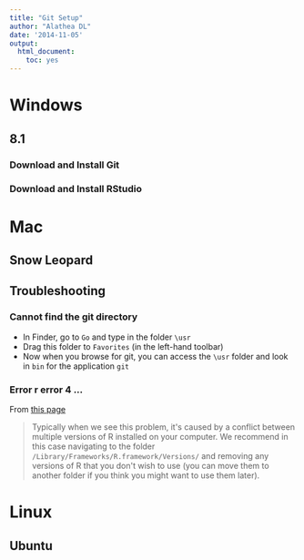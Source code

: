 ```yaml
---
title: "Git Setup"
author: "Alathea DL"
date: '2014-11-05'
output:
  html_document:
    toc: yes
---
```


# Windows

## 8.1

### Download and Install Git

### Download and Install RStudio

# Mac

## Snow Leopard

## Troubleshooting

### Cannot find the git directory

* In Finder, go to `Go` and type in the folder `\usr`
* Drag this folder to `Favorites` (in the left-hand toolbar)
* Now when you browse for git, you can access the `\usr` folder and look in `bin` for the application `git`

### Error r error 4 ...

From [this page](https://support.rstudio.com/hc/communities/public/questions/200764217-new-user-installation-problem-Mac-)

> Typically when we see this problem, it's caused by a
> conflict between multiple versions of R installed on your
> computer. We recommend in this case navigating to the
> folder `/Library/Frameworks/R.framework/Versions/` and
> removing any versions of R that you don't wish to use
> (you can move them to another folder if you think you
> might want to use them later).

# Linux

## Ubuntu